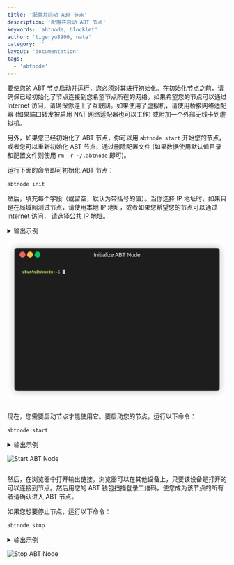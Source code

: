 ```yaml
---
title: '配置并启动 ABT 节点'
description: '配置并启动 ABT 节点'
keywords: 'abtnode, blocklet'
author: 'tigeryu8900, nate'
category: ''
layout: 'documentation'
tags:
  - 'abtnode'
---
```


要使您的 ABT 节点启动并运行，您必须对其进行初始化。在初始化节点之前，请确保已经初始化了节点连接到您希望节点所在的网络。如果希望您的节点可以通过 Internet 访问，请确保你连上了互联网。如果使用了虚拟机，请使用桥接网络适配器 (如果端口转发被启用 NAT 网络适配器也可以工作) 或附加一个外部无线卡到虚拟机。

另外，如果您已经初始化了 ABT 节点，你可以用 `abtnode start` 开始您的节点，或者您可以重新初始化 ABT 节点，通过删除配置文件 (如果数据使用默认值目录和配置文件则使用 `rm -r ~/.abtnode` 即可)。

运行下面的命令即可初始化 ABT 节点：

```bash
abtnode init
```

然后，填充每个字段（或留空，默认为带括号的值）。当你选择 IP 地址时，如果只是在局域网测试节点，请使用本地 IP 地址，或者如果您希望您的节点可以通过 Internet 访问， 请选择公共 IP 地址。

<details>
<summary>输出示例

![Initialize ABT Node](./images/initialize_abtnode.gif)

</details>

现在，您需要启动节点才能使用它。要启动您的节点，运行以下命令：

```bash
abtnode start
```

<details>
<summary>输出示例

![Start ABT Node](./images/start_abtnode.gif)

</details>

然后，在浏览器中打开输出链接。浏览器可以在其他设备上，只要该设备是打开的可以连接到节点。然后用您的 ABT 钱包扫描登录二维码，使您成为该节点的所有者请确认进入 ABT 节点。

如果您想要停止节点，运行以下命令：

```bash
abtnode stop
```

<details>
<summary>输出示例

![Stop ABT Node](./images/stop_abtnode.gif)

</details>
